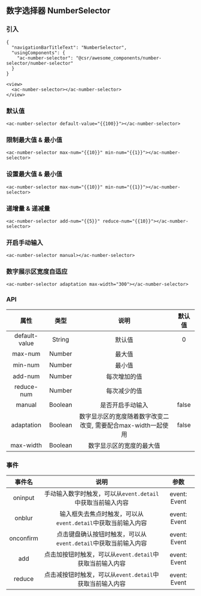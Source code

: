 ## 数字选择器 NumberSelector

### 引入

```
{
  "navigationBarTitleText": "NumberSelector",
  "usingComponents": {
    "ac-number-selector": "@csr/awesome_components/number-selector/number-selector"
  }
}

<view>
  <ac-number-selector></ac-number-selector>
</view>
```

### 默认值

```
<ac-number-selector default-value="{{100}}"></ac-number-selector>
```

### 限制最大值 & 最小值
```
<ac-number-selector max-num="{{10}}" min-num="{{1}}"></ac-number-selector>
```

### 设置最大值 & 最小值
```
<ac-number-selector max-num="{{10}}" min-num="{{1}}"></ac-number-selector>
```

### 递增量 & 递减量
```
<ac-number-selector add-num="{{5}}" reduce-num="{{10}}"></ac-number-selector>
```

### 开启手动输入
```
<ac-number-selector manual></ac-number-selector>
```

### 数字展示区宽度自适应
```
<ac-number-selector adaptation max-width="300"></ac-number-selector>
```


### API
| 属性 | 类型 | 说明 | 默认值 |
| :---: | :----: | :----: | :----: |
| default-value | String | 默认值 | 0
| max-num | Number | 最大值 | 
| min-num | Number | 最小值  |
| add-num | Number | 每次增加的值  |
| reduce-num | Number | 每次减少的值  |
| manual | Boolean | 是否开启手动输入  | false
| adaptation | Boolean | 数字显示区的宽度随着数字改变二改变, 需要配合max-width一起使用 | false
| max-width | Boolean | 数字显示区的宽度的最大值  | 

### 事件
| 事件名  | 说明 | 参数 |
| :---: | :----: | :----: |
| oninput | 手动输入数字时触发，可以从`event.detail`中获取当前输入内容 | event: Event
| onblur | 输入框失去焦点时触发，可以从`event.detail`中获取当前输入内容 | event: Event
| onconfirm | 点击键盘确认按钮时触发，可以从`event.detail`中获取当前输入内容 | event: Event
| add | 点击加按钮时触发，可以从`event.detail`中获取当前输入内容 | event: Event
| reduce | 点击减按钮时触发，可以从`event.detail`中获取当前输入内容 | event: Event
